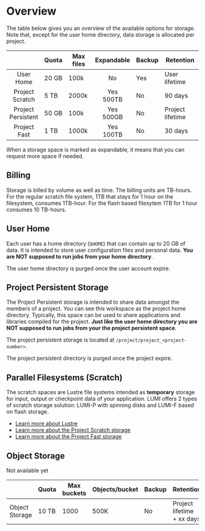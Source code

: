 # Overview

[lustre]: parallel/lustre.md
[lumif]: parallel/lumif.md 
[lumip]: parallel/lumip.md 

The table below gives you an overview of the available options for storage. Note
that, except for the user home directory, data storage is allocated per project.

|                       | Quota | Max files | Expandable   | Backup | Retention        |
|:---------------------:|-------|-----------|:------------:|--------|------------------|
| User<br>Home          | 20 GB | 100k      | No           | Yes    | User lifetime    |
| Project<br>Scratch    |  5 TB | 2000k     | Yes<br>500TB | No     | 90 days          |
| Project<br>Persistent | 50 GB | 100k      | Yes<br>500GB | No     | Project lifetime |
| Project<br>Fast       |  1 TB | 1000k     | Yes<br>100TB | No     | 30 days          |

When a storage space is marked as expandable, it means that you can request 
more space if needed.

## Billing

Storage is billed by volume as well as time. The billing units are TB-hours. For
the regular scratch file system, 1TB that stays for 1 hour on the filesystem, 
consumes 1TB-hour. For the flash based filesytem 1TB for 1 hour consumes 
10 TB-hours.

## User Home

Each user has a home directory (`$HOME`) that can contain up to 20 GB of data. 
It is intended to store user configuration files and personal data. **You are
NOT supposed to run jobs from your home directory**.

The user home directory is purged once the user account expire.

## Project Persistent Storage

The Project Persistent storage is intended to share data amongst the members of
a project. You can see this workspace as the project home directory. Typically, 
this space can be used to share applications and libraries compiled for the 
project. **Just like the user home directory you are NOT supposed to run jobs 
from your the project persistent space**.

The project persistent storage is located at `/project/project_<project-number>`.

The project persistent directory is purged once the project expire.

## Parallel Filesystems (Scratch)

The scratch spaces are Lustre file systems intended as **temporary** storage for
input, output or checkpoint data of your application. LUMI offers 2 types of 
scratch storage solution: LUMI-P with spinning disks and LUMI-F based on flash 
storage.

- [Learn more about Lustre][lustre]
- [Learn more about the Project Scratch storage][lumip]
- [Learn more about the Project Fast storage][lumif]

## Object Storage

Not available yet

|                 | Quota | Max buckets | Objects/bucket | Backup | Retention                      |
|-----------------|-------|-------------|----------------|--------|--------------------------------|
| Object Storage  | 10 TB | 1000        | 500K           | No     | Project lifetime<br> + xx days |

